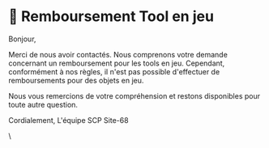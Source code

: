 # 🔩 Remboursement Tool en jeu

Bonjour,



Merci de nous avoir contactés. Nous comprenons votre demande concernant un remboursement pour les tools en jeu. Cependant, conformément à nos règles, il n'est pas possible d'effectuer de remboursements pour des objets en jeu.



Nous vous remercions de votre compréhension et restons disponibles pour toute autre question.



Cordialement, L'équipe SCP Site-68

\
